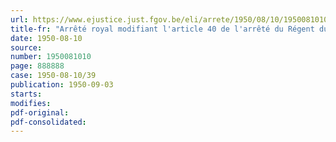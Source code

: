 ```yaml
---
url: https://www.ejustice.just.fgov.be/eli/arrete/1950/08/10/1950081010/justel
title-fr: "Arrêté royal modifiant l'article 40 de l'arrêté du Régent du 25 septembre 1947, portant règlement général des mesures d'hygiène et de santé des travailleurs dans les mines, minières et carrières souterraines"
date: 1950-08-10
source:
number: 1950081010
page: 888888
case: 1950-08-10/39
publication: 1950-09-03
starts:
modifies:
pdf-original:
pdf-consolidated:
---
```


